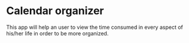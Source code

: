 # Calendar organizer
This app will help an user to view the time consumed in every aspect of his/her life in order to be more organized.
